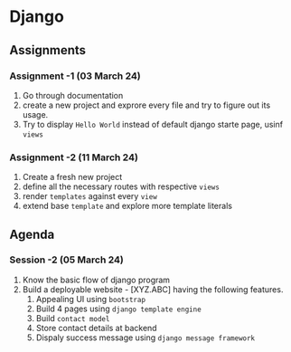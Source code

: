 # Django

## Assignments

### Assignment -1 (03 March 24)

1. Go through documentation
2. create a new project and exprore every file and try to figure out its usage.
3. Try to display `Hello World` instead of default django starte page, usinf `views`

### Assignment -2 (11 March 24)

1. Create a fresh new project
2. define all the necessary routes with respective `views`
3. render `templates` against every `view`
4. extend base `template` and explore more template literals

## Agenda

### Session -2 (05 March 24)

1. Know the basic flow of django program
2. Build a deployable website - [XYZ.ABC] having the following features.
   1. Appealing UI using `bootstrap`
   2. Build 4 pages using `django template engine`
   3. Build `contact model`
   4. Store contact details at backend
   5. Dispaly success message using `django message framework`
